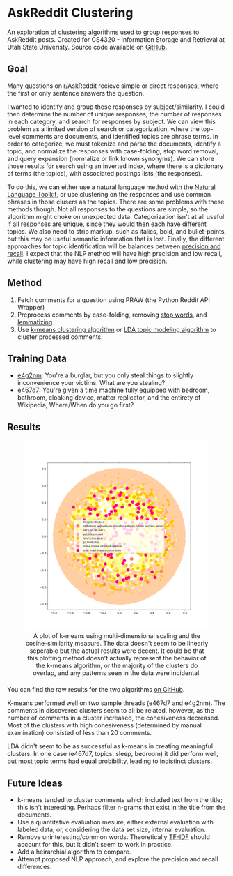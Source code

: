 # AskReddit Clustering

An exploration of clustering algorithms used to group responses to AskReddit posts.
Created for CS4320 - Information Storage and Retrieval at Utah State Univeristy. Source code available on
[GitHub](https://github.com/WhiteAbeLincoln/askreddit-clustering).

## Goal

Many questions on r/AskReddit recieve simple or direct responses, where the first or only sentence answers the question.

I wanted to identify and group these responses by subject/similarity. I could then determine the number of unique responses,
the number of responses in each category, and search for responses by subject.
We can view this problem as a limited version of search or categorization, where the top-level comments are documents,
and identified topics are phrase terms. In order to categorize, we must tokenize and parse the documents, identify a topic,
and normalize the responses with case-folding, stop word removal, and query expansion (normalize or link known synonyms).
We can store those results for search using an inverted index, where there is a dictionary of terms (the topics), with associated
postings lists (the responses).

To do this, we can either use a natural language method with the [Natural Language Toolkit](https://www.nltk.org/), or use clustering
on the responses and use common phrases in those clusers as the topics. There are some problems with these methods though. Not all responses
to the questions are simple, so the algorithm might choke on unexpected data. Categorization isn't at all useful if all responses are unique, since
they would then each have different topics. We also need to strip markup, such as italics, bold, and bullet-points, but this may be useful
semantic information that is lost. Finally, the different approaches for topic identification will be balances between
[precision and recall](https://en.wikipedia.org/wiki/Precision_and_recall). I expect that the NLP method will have high precision
and low recall, while clustering may have high recall and low precision.

## Method

1. Fetch comments for a question using PRAW (the Python Reddit API Wrapper)
2. Preprocess comments by case-folding, removing [stop words](https://en.wikipedia.org/wiki/Stop_word), and [lemmatizing](https://en.wikipedia.org/wiki/Lemmatisation).
3. Use [k-means clustering algorithm](https://en.wikipedia.org/wiki/K-means_clustering) or [LDA topic modeling algorithm](https://towardsdatascience.com/lda-topic-modeling-an-explanation-e184c90aadcd) to cluster processed comments.

## Training Data

- [e4g2nm](https://old.reddit.com/r/AskReddit/comments/e4g2nm): You're a burglar, but you only steal things to slightly inconvenience your victims. What are you stealing?
- [e467d7](https://old.reddit.com/r/AskReddit/comments/e467d7): You're given a time machine fully equipped with bedroom, bathroom, cloaking device, matter replicator, and the entirety of Wikipedia, Where/When do you go first?

## Results

<figure style="text-align: center; margin-bottom: 1.5em;">
  <img
    style="width: 500px;"
    src="https://raw.githubusercontent.com/WhiteAbeLincoln/askreddit-clustering/master/results/kmeans/e467d7.png"
    alt="A visualization of the k-means algorithm">
  <figcaption>
      A plot of k-means using multi-dimensional scaling and the cosine-similarity measure.
      The data doesn't seem to be linearly seperable but the actual results were decent. It could be that this
      plotting method doesn't actually represent the behavior of the k-means algorithm, or the majority of the
      clusters do overlap, and any patterns seen in the data were incidental.
  </figcaption>
</figure>

You can find the raw results for the two algorithms [on GitHub](https://github.com/WhiteAbeLincoln/askreddit-clustering/tree/master/results).

K-means performed well on two sample threads (e467d7 and e4g2nm). The comments in discovered clusters seem to all be related,
however, as the number of comments in a cluster increased, the cohesiveness decreased. Most of the clusters with high cohesiveness
(determined by manual examination) consisted of less than 20 comments.

LDA didn't seem to be as successful as k-means in creating meaningful clusters. In one case (e467d7, topics: sleep, bedroom) it did
perform well, but most topic terms had equal probibility, leading to indistinct clusters.

## Future Ideas
- k-means tended to cluster comments which included text from the title; this isn't interesting. Perhaps filter n-grams that exist
  in the title from the documents.
- Use a quantitative evaluation mesure, either external evaluation with labeled data, or, considering the data set size, internal
  evaluation.
- Remove uninteresting/common words. Theoretically [TF-IDF](https://en.wikipedia.org/wiki/Tf%E2%80%93idf) should account for this,
  but it didn't seem to work in practice.
- Add a heirarchial algorithm to compare.
- Attempt proposed NLP approach, and explore the precision and recall differences.
